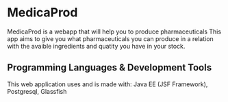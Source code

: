 # MedicaProd
MedicaProd is a webapp that will help you to produce pharmaceuticals 
This app aims to give you what pharmaceuticals you can produce in a relation with the avaible ingredients and quatity you have in your stock.
## Programming Languages & Development Tools 
This web application uses and is made with: 
Java EE (JSF Framework), Postgresql, Glassfish
